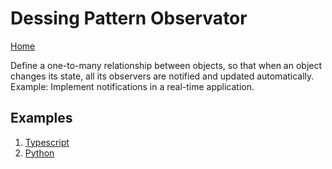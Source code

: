 # Dessing Pattern Observator

[Home](../../../README.md)

Define a one-to-many relationship between objects, so that when an object changes its state, all its observers are notified and updated automatically. Example: Implement notifications in a real-time application.

## Examples

1. [Typescript](./observer.ts)
1. [Python](./observer.py)
